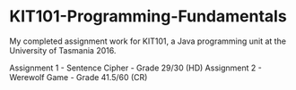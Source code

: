 # KIT101-Programming-Fundamentals
My completed assignment work for KIT101, a Java programming unit at the University of Tasmania 2016.

Assignment 1 - Sentence Cipher - Grade 29/30 (HD)
Assignment 2 - Werewolf Game - Grade 41.5/60 (CR)
